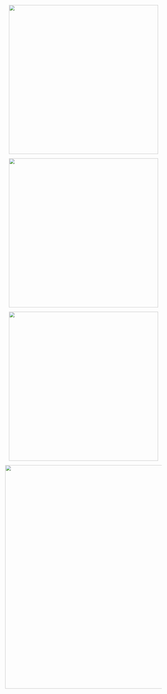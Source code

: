 <p align="center">
  <img src="https://github.com/astrosander/Yandex-Taxi-Scraper/assets/69795340/3be01c60-d30f-42d2-86a9-2893a2eded3f" width="480" />
</p>
<p align="center">
  <img src="https://github.com/astrosander/Yandex-Taxi-Scraper/assets/69795340/b3d93825-cfb6-4fce-98e7-63381495fa60" width="480" />
</p>

<p align="center">
  <img src="https://github.com/astrosander/Yandex-Taxi-Scraper/assets/69795340/96bfbbd2-4e9a-46f0-9a85-f9fbcf4a5d8a" width="480" />
</p>
<p align="center">
  <img src="https://github.com/astrosander/Yandex-Taxi-Scraper/assets/69795340/d1f0be5b-1a34-4da8-99b3-1f28d915b7f2" width="720" />
</p>
